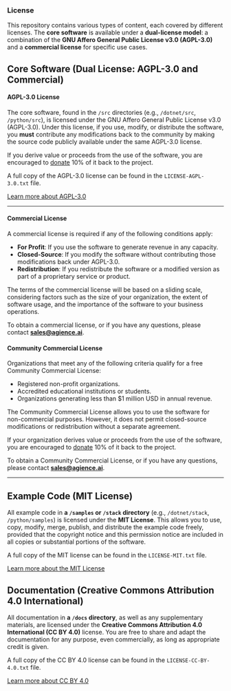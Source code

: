 ### License
This repository contains various types of content, each covered by different licenses. The **core software** is available under a **dual-license model**: a combination of the **GNU Affero General Public License v3.0 (AGPL-3.0)** and a **commercial license** for specific use cases.

## Core Software (Dual License: AGPL-3.0 and Commercial)

#### AGPL-3.0 License
The core software, found in the `/src` directories (e.g., `/dotnet/src`, `/python/src`), is licensed under the GNU Affero General Public License v3.0 (AGPL-3.0). Under this license, if you use, modify, or distribute the software, you **must** contribute any modifications back to the community by making the source code publicly available under the same AGPL-3.0 license.

If you derive value or proceeds from the use of the software, you are encouraged to [donate](https://github.com/sponsors/ikailo) 10% of it back to the project.

A full copy of the AGPL-3.0 license can be found in the `LICENSE-AGPL-3.0.txt` file.

[Learn more about AGPL-3.0](#)

---

#### Commercial License
A commercial license is required if any of the following conditions apply:

- **For Profit**: If you use the software to generate revenue in any capacity.
- **Closed-Source**: If you modify the software without contributing those modifications back under AGPL-3.0.
- **Redistribution**: If you redistribute the software or a modified version as part of a proprietary service or product.

The terms of the commercial license will be based on a sliding scale, considering factors such as the size of your organization, the extent of software usage, and the importance of the software to your business operations.

To obtain a commercial license, or if you have any questions, please contact **sales@agience.ai**.

#### Community Commercial License 
Organizations that meet any of the following criteria qualify for a free Community Commercial License:

- Registered non-profit organizations.
- Accredited educational institutions or students.
- Organizations generating less than $1 million USD in annual revenue. 

The Community Commercial License allows you to use the software for non-commercial purposes. However, it does not permit closed-source modifications or redistribution without a separate agreement. 

If your organization derives value or proceeds from the use of the software, you are encouraged to [donate](https://github.com/sponsors/ikailo) 10% of it back to the project.

To obtain a Community Commercial License, or if you have any questions, please contact **sales@agience.ai**.

---

## Example Code (MIT License)
All example code in **a `/samples` or `/stack` directory** (e.g., `/dotnet/stack`, `/python/samples`) is licensed under the **MIT License**. This allows you to use, copy, modify, merge, publish, and distribute the example code freely, provided that the copyright notice and this permission notice are included in all copies or substantial portions of the software.

A full copy of the MIT license can be found in the `LICENSE-MIT.txt` file.

[Learn more about the MIT License](https://opensource.org/licenses/MIT)

## Documentation (Creative Commons Attribution 4.0 International)
All documentation in **a `/docs` directory**, as well as any supplementary materials, are licensed under the **Creative Commons Attribution 4.0 International (CC BY 4.0)** license. You are free to share and adapt the documentation for any purpose, even commercially, as long as appropriate credit is given.

A full copy of the CC BY 4.0 license can be found in the `LICENSE-CC-BY-4.0.txt` file.

[Learn more about CC BY 4.0](https://creativecommons.org/licenses/by/4.0/)
